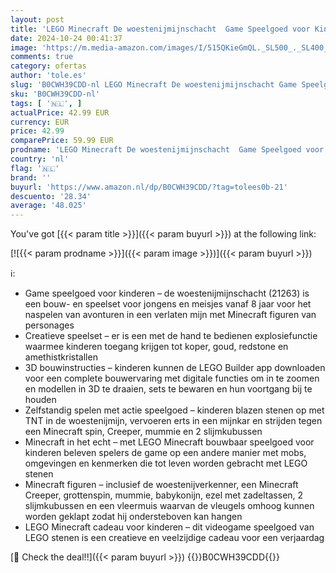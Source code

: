 ```yaml
---
layout: post
title: 'LEGO Minecraft De woestenijmijnschacht  Game Speelgoed voor Kinderen  Speelset met Bouwstenen en Figuren  Verjaardagscadeau voor Meisjes en Jongens vanaf 8 jaar 21263'
date: 2024-10-24 00:41:37
image: 'https://m.media-amazon.com/images/I/515QKieGmQL._SL500_._SL400_.jpg'
comments: true
category: ofertas
author: 'tole.es'
slug: 'B0CWH39CDD-nl LEGO Minecraft De woestenijmijnschacht Game Speelgoed voor...'
sku: 'B0CWH39CDD-nl'
tags: [ '🇳🇱', ]
actualPrice: 42.99 EUR
currency: EUR
price: 42.99
comparePrice: 59.99 EUR
prodname: 'LEGO Minecraft De woestenijmijnschacht  Game Speelgoed voor Kinderen  Speelset met Bouwstenen en Figuren  Verjaardagscadeau voor Meisjes en Jongens vanaf 8 jaar 21263'
country: 'nl'
flag: '🇳🇱'
brand: ''
buyurl: 'https://www.amazon.nl/dp/B0CWH39CDD/?tag=tolees0b-21'
descuento: '28.34'
average: '48.025'
---
```


You've got [{{< param title >}}]({{< param buyurl >}}) at the following link:

[![{{< param prodname >}}]({{< param image >}})]({{< param buyurl >}})

ℹ️:

- Game speelgoed voor kinderen – de woestenijmijnschacht (21263) is een bouw- en speelset voor jongens en meisjes vanaf 8 jaar voor het naspelen van avonturen in een verlaten mijn met Minecraft figuren van personages
- Creatieve speelset – er is een met de hand te bedienen explosiefunctie waarmee kinderen toegang krijgen tot koper, goud, redstone en amethistkristallen
- 3D bouwinstructies – kinderen kunnen de LEGO Builder app downloaden voor een complete bouwervaring met digitale functies om in te zoomen en modellen in 3D te draaien, sets te bewaren en hun voortgang bij te houden
- Zelfstandig spelen met actie speelgoed – kinderen blazen stenen op met TNT in de woestenijmijn, vervoeren erts in een mijnkar en strijden tegen een Minecraft spin, Creeper, mummie en 2 slijmkubussen
- Minecraft in het echt – met LEGO Minecraft bouwbaar speelgoed voor kinderen beleven spelers de game op een andere manier met mobs, omgevingen en kenmerken die tot leven worden gebracht met LEGO stenen
- Minecraft figuren – inclusief de woestenijverkenner, een Minecraft Creeper, grottenspin, mummie, babykonijn, ezel met zadeltassen, 2 slijmkubussen en een vleermuis waarvan de vleugels omhoog kunnen worden geklapt zodat hij ondersteboven kan hangen
- LEGO Minecraft cadeau voor kinderen – dit videogame speelgoed van LEGO stenen is een creatieve en veelzijdige cadeau voor een verjaardag

[🛒 Check the deal!!]({{< param buyurl >}})
{{<world>}}B0CWH39CDD{{</world>}}

